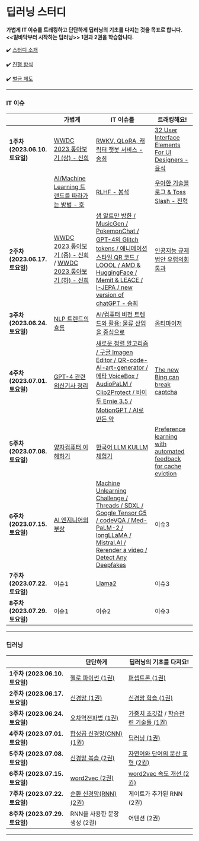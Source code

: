 # 딥러닝 스터디

**가볍게 IT 이슈를 트래킹하고 단단하게 딥러닝의 기초를 다지는 것을 목표로 합니다.**  
**<<밑바닥부터 시작하는 딥러닝>> 1권과 2권을 학습합니다.**

✔️ [ 스터디 소개 ](https://github.com/shinhee-rebecca/2023-deep-learning-study/blob/main/ETC/study-introduction.md)

✔️ [ 진행 방식 ](https://github.com/shinhee-rebecca/2023-deep-learning-study/blob/main/ETC/a-way-of-proceeding.md)

✔️ [ 벌금 제도 ](https://github.com/shinhee-rebecca/2023-deep-learning-study/blob/main/ETC/a-fine-system.md)

---

### IT 이슈

|                               | 가볍게                        | IT 이슈를                     | 트래킹해요!                                                                                                                                |
| ----------------------------- | ----------------------------- | ----------------------------- |---------------------------------------------------------------------------------------------------------------------------------------|
| **1주차 (2023.06.10.토요일)** | [WWDC 2023 톺아보기 (상) - 신희](https://sunny-pallete.tistory.com/6) | [RWKV, QLoRA, 캐릭터 챗봇 서비스 - 송희](https://pinopino.tistory.com/entry/IT-Issues-RWKV-QLoRA-characterAI-%EC%84%9C%EB%B9%84%EC%8A%A4)  | [32 User Interface Elements For UI Designers - 윤석](./IT-issue/week1-IT-issue-YS.md)                                                   |
|                               | [AI/Machine Learning 트랜드를 따라가는 방법 - 호](https://keep-goingg.tistory.com/1)  | [RLHF - 봉석](https://bongseok.tistory.com/68)  | [우아한 기술블로그 & Toss Slash - 진혁](./IT-issue/woowahan-toss.md)                                                                            |
| **2주차 (2023.06.17.토요일)** | [WWDC 2023 톺아보기 (중) - 신희](https://sunny-pallete.tistory.com/11) / [WWDC 2023 톺아보기 (하) - 신희](https://sunny-pallete.tistory.com/12)                          | [샘 알트만 방한 / MusicGen / PokemonChat / GPT-4의 Glitch tokens / 애니메이션 스타일 QR 코드 / LOOOL / AMD & HuggingFace / Memit & LEACE / I-JEPA / new version of chatGPT - 송희](https://pinopino.tistory.com/entry/IT-Issues-%EC%83%98-%EC%95%8C%ED%8A%B8%EB%A7%8C-%EB%B0%A9%ED%95%9C-MusicGen-PokemonChat-GPT-4%EC%9D%98-Glitch-tokens-%EC%95%A0%EB%8B%88%EB%A9%94%EC%9D%B4%EC%85%98-%EC%8A%A4%ED%83%80%EC%9D%BC-QR-%EC%BD%94%EB%93%9C-LOOOL-AMD-HuggingFace-Memit-LEACE-I-JEPA-new-version-of-chatGPT)                       | [인공지능 규제 법안 유럽의회 통과](./IT-issue/week2-IT-issue-YS.md)                                                                                 |
| **3주차 (2023.06.24.토요일)** | [NLP 트렌드의 흐름](https://bongseok.tistory.com/69)                        | [AI/컴퓨터 비전 트렌드와 활용: 물류 산업을 중심으로](https://keep-goingg.tistory.com/2)                         | [옵티마이저](IT-issue%2Foptimizer.md)                                                                                                      |
| **4주차 (2023.07.01.토요일)** | [GPT-4 관련 외신기사 정리](https://sunny-pallete.tistory.com/14)                         | [새로운 정렬 알고리즘 / 구글 Imagen Editor / QR-code-AI-art-generator / 메타 VoiceBox / AudioPaLM / Clip2Protect / 바이두 Ernie 3.5 / MotionGPT / AI로 만든 약](https://pinopino.tistory.com/entry/IT-Issues-%EC%83%88%EB%A1%9C%EC%9A%B4-%EC%A0%95%EB%A0%AC-%EC%95%8C%EA%B3%A0%EB%A6%AC%EC%A6%98-%EA%B5%AC%EA%B8%80-Imagen-Editor-QR-code-AI-art-generator-%EB%A9%94%ED%83%80-VoiceBox-AudioPaLM-Clip2Protect-%EB%B0%94%EC%9D%B4%EB%91%90-Ernie-35-MotionGPT-AI%EB%A1%9C-%EB%A7%8C%EB%93%A0-%EC%95%BD)                        | [The new Bing can break captcha](https://github.com/shinhee-rebecca/2023-deep-learning-study/blob/main/IT-issue/week4-IT-issue-YS.md) |
| **5주차 (2023.07.08.토요일)** |	[양자컴퓨터 이해하기](https://keep-goingg.tistory.com/manage/posts)                         | [한국어 LLM KULLM 체험기](https://bongseok.tistory.com/70)                         | [Preference learning with automated feedback for cache eviction](https://skasha.tistory.com/106)                                                                    |
| **6주차 (2023.07.15.토요일)** | [AI 엔지니어의 부상](https://sunny-pallete.tistory.com/16)                         | [Machine Unlearning Challenge / Threads / SDXL / Google Tensor G5 / codeVQA / Med-PaLM-2 / longLLaMA / Mistral.AI / Rerender a video / Detect Any Deepfakes](https://pinopino.tistory.com/entry/IT-Issues-Machine-Unlearning-Challenge-Threads-SDXL-Google-Tensor-G5-codeVQA-Med-PaLM-2-longLLaMA-MistralAI-Rerender-a-video-Detect-Any-Deepfakes)                       | 이슈3                                                                                                                                   |
| **7주차 (2023.07.22.토요일)** | 이슈1                         | [Llama2](https://bongseok.tistory.com/71)                       | 이슈3                                                                                                                                   |
| **8주차 (2023.07.29.토요일)** | 이슈1                         | 이슈2                         | 이슈3                                                                                                                                   |

---

### 딥러닝

|                               | 단단하게                                                                                                                                                                               | 딥러닝의 기초를 다져요!      |
| ----------------------------- |------------------------------------------------------------------------------------------------------------------------------------------------------------------------------------| ---------------------------- |
| **1주차 (2023.06.10.토요일)** | [헬로 파이썬 (1권)](https://github.com/shinhee-rebecca/2023-deep-learning-study/blob/main/deep-learning/1권_1장_헬로_파이썬.md)                                                                 | [퍼셉트론 (1권)](https://github.com/shinhee-rebecca/2023-deep-learning-study/blob/main/deep-learning/1권_2장_퍼셉트론.md)               |
| **2주차 (2023.06.17.토요일)** | [신경망 (1권)](./deep-learning/1권_3장_신경망.md)                                                                                                                                           | [신경망 학습 (1권)           ](https://github.com/shinhee-rebecca/2023-deep-learning-study/blob/9a6393a54e7808a3892bb0d9f6a5091c867d57fe/deep-learning/1%EA%B6%8C_4%EC%9E%A5_%EC%8B%A0%EA%B2%BD%EB%A7%9D%20%ED%95%99%EC%8A%B5.ipynb)|
| **3주차 (2023.06.24.토요일)** | [오차역전파법 (1권)](https://github.com/shinhee-rebecca/2023-deep-learning-study/blob/main/deep-learning/1%EA%B6%8C_5%EC%9E%A5_%EC%98%A4%EC%B0%A8%EC%97%AD%EC%A0%84%ED%8C%8C%EB%B2%95.md) | [가중치 초깃값](https://github.com/shinhee-rebecca/2023-deep-learning-study/blob/main/deep-learning/1권_6장_가중치%20초깃값.ipynb) / [학습관련 기술들 (1권)](https://github.com/shinhee-rebecca/2023-deep-learning-study/blob/main/deep-learning/1권_6장_학습_관련_기술들.md)        |
| **4주차 (2023.07.01.토요일)** | [합성곱 신경망(CNN) (1권)](https://github.com/shinhee-rebecca/2023-deep-learning-study/blob/main/deep-learning/1권_7장_합성곱_신경망(CNN).md)                                                     | [딥러닝 (1권)](https://github.com/shinhee-rebecca/2023-deep-learning-study/blob/main/deep-learning/1권_8장_딥러닝.md)                 |
| **5주차 (2023.07.08.토요일)** | [신경망 복습 (2권)](https://github.com/shinhee-rebecca/2023-deep-learning-study/blob/main/deep-learning/2권_1장_신경망복습.ipynb)                                                               | [자연어와 단어의 분산 표현 (2권)](https://github.com/shinhee-rebecca/2023-deep-learning-study/blob/main/deep-learning/2%EA%B6%8C_2.%20%EC%9E%90%EC%97%B0%EC%96%B4%EC%99%80%20%EB%8B%A8%EC%96%B4%EC%9D%98%20%EB%B6%84%EC%82%B0%20%ED%91%9C%ED%98%84.md)            |
| **6주차 (2023.07.15.토요일)** | [word2vec (2권)](./deep-learning/2권_3장_word2vec.md)                                                                                                                                      | [word2vec 속도 개선 (2권)](https://github.com/shinhee-rebecca/2023-deep-learning-study/blob/main/deep-learning/2권_4장_word2vec_속도_개선.md)                |
| **7주차 (2023.07.22.토요일)** | [순환 신경망(RNN) (2권)](https://github.com/shinhee-rebecca/2023-deep-learning-study/blob/main/deep-learning/2%EA%B6%8C_5%EC%9E%A5_%EC%88%9C%ED%99%98%EC%8B%A0%EA%B2%BD%EB%A7%9D(RNN).md)                                                                                                                                                                   | 게이트가 추가된 RNN (2권)       |
| **8주차 (2023.07.29.토요일)** | RNN을 사용한 문장 생성 (2권)                                                                                                                                                                | 어텐션 (2권)    |

---

